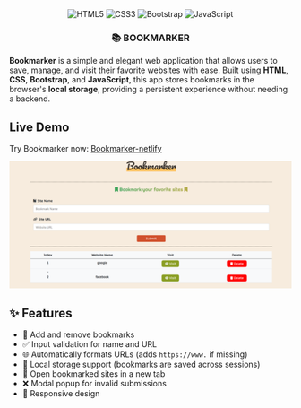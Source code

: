 <div align="center">
  <div>
    <img src="https://img.shields.io/badge/-HTML5-black?style=for-the-badge&logo=html5&logoColor=E34F26" alt="HTML5" />
    <img src="https://img.shields.io/badge/-CSS3-black?style=for-the-badge&logo=css3&logoColor=1572B6" alt="CSS3" />
    <img src="https://img.shields.io/badge/-Bootstrap-black?style=for-the-badge&logo=bootstrap&logoColor=7952B3" alt="Bootstrap" />
    <img src="https://img.shields.io/badge/-JavaScript-black?style=for-the-badge&logo=javascript&logoColor=F7DF1E" alt="JavaScript" />
  </div>

  <h3>📚 BOOKMARKER</h3>
</div>

**Bookmarker** is a simple and elegant web application that allows users to save, manage, and visit their favorite websites with ease. Built using **HTML**, **CSS**, **Bootstrap**, and **JavaScript**, this app stores bookmarks in the browser's **local storage**, providing a persistent experience without needing a backend.

## Live Demo

Try Bookmarker now: [Bookmarker-netlify](https://683f8e985737f430a864184b--melodious-sunflower-827495.netlify.app/)

![Logo](./images/1.png)

## ✨ Features

- 🔖 Add and remove bookmarks  
- ✅ Input validation for name and URL  
- 🌐 Automatically formats URLs (adds `https://www.` if missing)  
- 💾 Local storage support (bookmarks are saved across sessions)  
- 🧭 Open bookmarked sites in a new tab  
- ❌ Modal popup for invalid submissions  
- 📱 Responsive design
